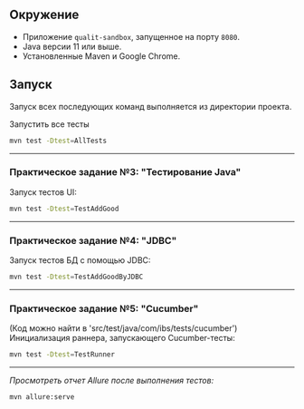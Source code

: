 ## Окружение

- Приложение `qualit-sandbox`, запущенное на порту `8080`.
- Java версии 11 или выше.
- Установленные Maven и Google Chrome.

## Запуск

Запуск всех последующих команд выполняется из директории проекта.

Запустить все тесты

```bash
mvn test -Dtest=AllTests
```
---

### Практическое задание №3: "Тестирование Java"

Запуск тестов UI:

```bash
mvn test -Dtest=TestAddGood
```

---

### Практическое задание №4: "JDBC"

Запуск тестов БД с помощью JDBC:

```bash
mvn test -Dtest=TestAddGoodByJDBC
```
---

### Практическое задание №5: "Cucumber"

(Код можно найти в 'src/test/java/com/ibs/tests/cucumber') Инициализация раннера, запускающего Cucumber-тесты:

```bash
mvn test -Dtest=TestRunner
```
---

_Просмотреть отчет Allure после выполнения тестов:_
```bash
mvn allure:serve
```


